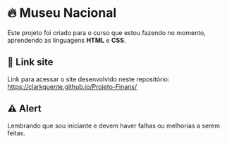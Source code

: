 # 🔥 Museu Nacional

Este projeto foi criado para o curso que estou fazendo no momento, aprendendo as linguagens **HTML** e **CSS**.

## 🚀 Link site

Link para acessar o site desenvolvido neste repositório:
https://clarkquente.github.io/Projeto-Finans/

## ⚠️ Alert

Lembrando que sou iniciante e devem haver falhas ou melhorias a serem feitas.
